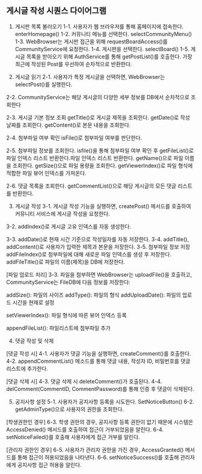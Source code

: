 ## 게시글 작성 시퀀스 다이어그램

1. 게시판 목록 불러오기 
1-1. 사용자가 웹 브라우저를 통해 홈페이지에 접속한다. enterHomepage()
1-2. 커뮤니티 메뉴를 선택한다. selectCommunityMenu()
1-3. WebBrowser는 게시판 접근을 위해 requestBoardAccess()를 CommunityService에 요청한다. 
1-4. 게시판을 선택한다. selectBoard()
1-5. 게시글 목록을 받아오기 위해 AuthService를 통해 getPostList()를 호출한다. 가장 최근에 작성된 Post를 우선하여 순차적으로 반환한다.


2. 게시글 읽기 
2-1. 사용자가 특정 게시글을 선택하면, WebBrowser는 selectPost()를 실행한다.

2-2. CommunityService는 해당 게시글의 다양한 세부 정보를 DB에서 순차적으로 조회한다

2-3.  게시글 기본 정보 조회
getTitle()로 게시글 제목을 조회한다. 
getDate()로 작성 날짜를 조회한다.
getContent()로 본문 내용을 조회한다. 

2-4. 첨부파일 여부 확인
isFile()로 첨부파일 여부를 판단한다.

2-5. 첨부파일 정보를 조회한다.
isfile()을 통해 첨부파일 여부 확인 후 getFileList()로 파일 인덱스 리스트 반환한다.파일 인덱스 리스트 반환한다.
getName()으로 파일 이름을 조회한다. 
getSize()으로 파일 용량을 조회한다. 
getViewerIndex()로 파일 형식에 적합한 파일 뷰어 인덱스를 가져온다. 


2-6. 댓글 목록을 조회한다. 
getCommentList()으로 해당 게시글의 모든 댓글 리스트를 반환한다. 




3. 게시글 작성
3-1. 게시글 작성 기능을 실행하면, createPost() 메서드를 호출하여 커뮤니티 서비스에 게시글 작성을 요청한다. 

3-2. addIndex()로 게시글 고유 인덱스를 자동 생성한다. 

3-3. addDate()로 현재 시간 기준으로 작성일자를 자동 저장한다. 
3-4. addTitle(), addContent()로 사용자가 입력한 제목과 본문을 저장한다.
3-5. 첨부파일 정보 저장
addFileIndex()로 첨부파일에 대해 새로운 파일 인덱스를 생성 후 저장한다. 
addFileTitle()로  파일의 이름(제목)을 DB에 저장한다. 

[파일 업로드 처리]
3-3.
파일을 첨부하면 WebBrowser는 uploadFile()을 호출하고,
CommunityService는 FileDB에 다음 정보를 저장한다:

addSize(): 파일의 사이즈
addType(): 파일의 형식 
addUploadDate(): 파일의 업로드 시간을 현재로 설정

setViewerIndex(): 파일 형식에 따른 뷰어 인덱스 등록

appendFileList(): 파일리스트에 첨부파일 추가 


4. 댓글 작성 및 삭제

[댓글 작성 시]
4-1. 사용자가 댓글 기능을 실행하면,  createComment()를 호출한다. 
4-2. appendCommentList() 메소드를 통해 댓글 내용, 작성자 ID, 비밀번호를 댓글 리스트에 추가한다.

[댓글 삭제 시]
4-3. 댓글 삭제 시 deleteComment()가 호출된다.
4-4. delComment(CommentID, CommentPassword)를 통해 인증 후 댓글이 삭제된다. 



5.  공지사항 설정
5-1. 사용자가 공지사항 등록을 시도한다. SetNoticeButton()
6-2. getAdminType()으로 사용자의 권한을 조회한다.

[학생권한인 경우]
6-3. 학생 권한의 경우, 공지사항 등록 권한이 없기 때문에 시스템은 AccessDenied() 메서드를 호출하여 접근이 거부되었음을 알린다.
6-4. setNoticeFailed()를 호출해 사용자에게 접근 거부를 알린다. 


[관리자 권한인 경우]
6-5. 사용자가 관리자 권한을 가진 경우, AccessGranted() 메서드를 통해 접근이 허용되었음을 나타낸다.
6-6. setNoticeSuccess()를 호출해 관리자에게 공지사항 접근 허용을 알린다. 

